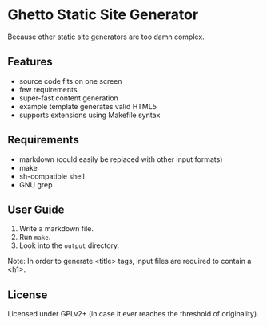 # Ghetto Static Site Generator
Because other static site generators are too damn complex.

## Features
- source code fits on one screen
- few requirements
- super-fast content generation
- example template generates valid HTML5
- supports extensions using Makefile syntax

## Requirements
- markdown (could easily be replaced with other input formats)
- make
- sh-compatible shell
- GNU grep


## User Guide
1. Write a markdown file.
2. Run `make`.
3. Look into the `output` directory.

Note: In order to generate &lt;title&gt; tags, input files are required to contain a &lt;h1&gt;.

## License
Licensed under GPLv2+ (in case it ever reaches the threshold of originality).
